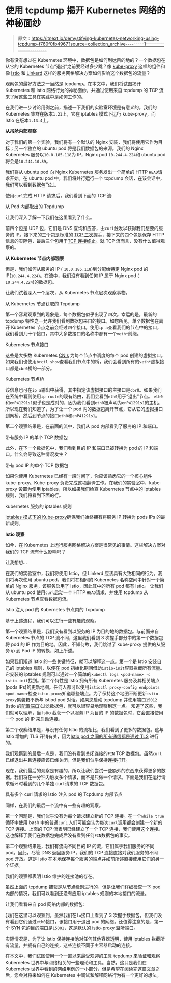 # 使用 tcpdump 揭开 Kubernetes 网络的神秘面纱

> 原文：<https://itnext.io/demystifying-kubernetes-networking-using-tcpdump-f760f0fb4967?source=collection_archive---------1----------------------->

你有没有想过在 Kubernetes 环境中，数据包是如何到达目的地的？一个数据包在从它的 Kubernetes 节点“退出”之前要经过多少跳？像 [kube-proxy](https://kubernetes.io/docs/reference/command-line-tools-reference/kube-proxy/) 这样的组件和像 [Istio](https://istio.io/) 和 [Linkerd](https://linkerd.io/) 这样的服务网格解决方案如何影响这个数据包的流量？

观察包的最好方法之一当然是 tcpdump。在本文中，我们将试图揭开 Kubernetes 和 Istio 网络行为的神秘面纱，并通过使用来自 tcpdump 的 TCP 流来了解这些工具在实践中是如何工作的。

在我们进一步讨论用例之前，描述一下我们的实验室环境是有意义的。我们的 Kubernetes 集群在版本`1.21`上，它在 iptables 模式下运行 kube-proxy，而 Istio 在版本`1.13.4`上。

**从吊舱内部观察**

对于我们的第一个实验，我们将有一个默认的 Nginx 安装，我们将使用它作为目标；另一个独立的 ubuntu pod 将是我们数据包的来源。我们的 Nginx Kubernetes 服务以`10.0.185.118`为 IP，Nginx pod `10.244.4.224`和 ubuntu pod 将会是`10.244.10.89`。

我们将从 ubuntu pod 向 Nginx Kubernetes 服务发出一个简单的 HTTP `HEAD`请求开始。在 ubuntu pod 中，我们将并行运行一个 tcpdump 会话，在该会话中，我们可以看到数据包飞过。

使用`curl`完成 HTTP 请求后，我们看到下面的 TCP 流:

从 Pod 内部取出的 Tcpdump

让我们深入了解一下我们在这里看到了什么。

前四个包是 UDP 包，它们是 DNS 查询和应答，由`curl`触发以获得我们想要的服务的 IP。接下来的三个包是标准的 [TCP 三次握手](https://en.wikipedia.org/wiki/Transmission_Control_Protocol#Connection_establishment)，接下来的四个包是保存 HTTP 信息的实际包，最后三个包用于[TCP 连接终止](https://en.wikipedia.org/wiki/Transmission_Control_Protocol#Connection_termination)。就 TCP 流而言，没有什么值得观察的。

**从 Kubernetes 节点内部观察**

但是，我们如何从服务的 IP ( `10.0.185.118`)到分配给特定 Nginx pod 的 IP(`10.244.4.224`)。在流中，我们没有看到任何 IP 属于 Nginx pod ( `10.244.4.224`)的数据包。

让我们试着深入一个层次，从 Kubernetes 节点层次观察事物。

从 Kubernetes 节点获取的 Tcpdump

第一个容易观察到的现象是，每个数据包似乎出现了四次。幸运的是，最新的 tcpdump 特性之一允许我们看到数据包来自的接口。如您所见，单个数据包在离开 Kubernetes 节点之前会经过四个接口。使用`ip a`查看我们的节点中的接口，我们看到几十个接口，其中大多数接口的名称中都有一个`veth*`前缀。

Kubernetes 节点接口

这些是大多数 Kubernetes [CNIs](https://kubernetes.io/docs/concepts/extend-kubernetes/compute-storage-net/network-plugins/#cni) 为每个节点中调度的每个 pod 创建的虚拟接口。如果我们也使用`brctl show`查看我们节点中的桥，我们会看到所有的`veth*`虚拟接口都是`cbr0`桥的一部分。

Kubernetes 节点桥

该信息也可在`ip a`输出中获得，其中指定该虚拟接口的主接口是`cbr0`。如果我们在系统中看到使用`ip route`的现有路由，我们会看到`eth0`用于“退出”节点。
`eth0`和`enP41291s1`似乎也是成对的，因为我们看到`eth0`被声明为`enP41291s1`的主机。
所以现在我们知道了，为了让一个 pod 内的数据包离开节点，它从它的虚拟接口到网桥，然后到节点的接口`eth0`和`enP41291s1`。

第二个观察结果是，在前面的流中，我们从 pod 内部看到了服务的 IP 和端口。

带有服务 IP 的单个 TCP 数据包

此外，在下一个数据包中，我们看到目的 IP 和端口已被转换为 pod 的 IP 和端口。什么会导致这种情况发生？

带有 pod IP 的单个 TCP 数据包

如果你使用 Kubernetes 已经有一段时间了，你应该熟悉它的一个核心组件 kube-proxy。Kube-proxy 负责完成这项翻译工作。在我们的实验室中，kube-proxy 设置为使用 iptables，所以如果我们检查 Kubernetes 节点中的 iptables 规则，我们将看到下面的行。

kubernetes 服务的 iptables 规则

[iptables 模式下的 Kube-proxy](https://kubernetes.io/docs/concepts/services-networking/service/#ips-and-vips)确保我们始终拥有将服务 IP 转换为 pods IPs 的最新规则。

**Istio 观察**

如今，在 Kubernetes 上运行服务网格解决方案是很常见的事情。这些解决方案对我们的 TCP 流有什么影响吗？

让我想想…

在我们的实验室中，我们将使用 Istio，但 Linkerd 应该具有大致相同的行为。我们将再次使用 ubuntu pod，我们将在相同的 Kubernetes 名称空间中针对一个简单的 Nginx 服务，该服务启用了 Istio，因此其中的所有 pod 都有 Istio。
让我们从 ubuntu pod 使用`curl`启动一个 HTTP `HEAD`请求，并使用 tcpdump 从 Kubernetes 节点查看数据包流。

Istio 注入 pod 的 Kubernetes 节点内的 Tcpdump

基于上述流程，我们可以进行一些有趣的观察。

第一个观察结果是，我们没有看到以服务的 IP 为目的地的数据包。与前面来自 Kubernetes 节点的 TCP 流不同，这里我们看到 3 次握手部分中的第一个数据包将 pod 的 IP 作为目的地。因此，不知何故，我们跳过了 kube-proxy 提供的从服务 ip 到 Pod IP 的转换，如上所述。

如果我们知道 Istio 的一些关键特征，就可以解释这一点。第一个是 Istio 安装自己的 iptables 规则，以便在 pod 初始化期间借助`istio-init`容器拦截所有流量。它安装的 iptables 规则可以通过一个简单的`kubectl logs <pod-name> -c istio-init`找到。第二个特性是 Istio 拥有所有 Kubernetes 服务及其相关端点(pods IPs)的更新地图。任何人都可以使用`istioctl proxy-config endpoints <pod-name>`检查`istio-proxy`知道哪些端点。为了保持这个地图不断更新`istio-proxy`集装箱不断与 istiod pod 对话。如果您启动 tcpdump 并使用端口`15012` (Istio 的[配置端口](https://istio.io/latest/docs/ops/deployment/requirements/#ports-used-by-istio))过滤数据包，就可以很容易地观察到这一点。
知道了这些，我们就可以理解，当 Istio 截获一个以服务 IP 为目的 IP 的数据包时，它会直接使用一个 pod 的 IP 来启动连接。

第二个观察结果是，与没有任何 Istio 的流相比，我们看到了更多的数据包。这与 Istio 增加的 TLS 开销有关，因为[Istio pod 之间的所有通信都是通过 TLS](https://istio.io/latest/docs/concepts/security/#mutual-tls-authentication) 进行的。

我们观察到的最后一点是，我们没有看到关闭连接的`FIN` TCP 数据包。虽然`curl`已经退出并且连接应该已经关闭，但是我们似乎保持连接打开。

现在，我们最后的观察是有趣的，所以让我们尝试一些额外的东西来获得更多的数据。我们将在一分钟内触发多个请求，而不是只做一个请求。下面是我们在运行请求循环时看到的几个单独 curl 请求的 TCP 数据包。

具有多个 curl 请求的 Istio 注入 pod 的 Tcpdump 内部节点

同样，在我们的最后一个流中有一些有趣的观察。

第一个问题是，我们似乎没有为每个请求建立新的 TCP 连接。在一个`while true`循环中使用 bash 中的普通`curl`,人们可能会认为每次`curl`调用都会创建一个新的 TCP 连接。上面的 TCP 流表明已经建立了一个 TCP 连接，我们使用这个连接。这也解释了我们在数据包完成后没有看到任何`FIN`数据包的事实。

第二个观察结果是，我们有流向不同目的 IP 的流，它们属于我们服务的不同 pod。因此，尽管 DNS 返回服务 IP，我们的 TCP 连接直接对我们服务的不同 pod 开放。这是 Istio 在本地保存每个服务的端点并如前所述直接使用它们的另一个证据。

我们的观察都表明 Istio 维护的连接池的存在。

虽然上面的 tcpdump 捕获是从节点级别进行的，但是让我们仔细检查一下 pod 内部的情况，我们可以看到还没有应用 iptables 规则的本地接口的流量。

让我们看看来自 pod 网络内部的数据包:

我们在这里可以观察到，虽然我们在`lo`接口上看到了 3 次握手数据包，但我们没有看到它们通过`eth0`接口，该接口用于退出 pod 的网络。还值得注意的是，第一个 SYN 包的目的端口是`15001`，这是[默认的 istio-proxy 监听端口](https://istio.io/latest/docs/reference/config/istio.mesh.v1alpha1/)。

实际情况是，为了让 Istio 保持连接池对任何其他容器透明，使用 iptables 拦截所有流量，并拥有自己的连接，这些连接不同于主容器启动的连接。

在本文中，我们试图使用一个一直以来最受欢迎的工具 tcpdump 来验证和观察 Kubernetes 世界中与网络相关的一些理论和工具。当然，这只是我们在 Kubernetes 世界中看到的网络用例的一小部分，但是希望在阅读完这篇文章之后，您会对将来如何在 Kubernetes 中调试和解释网络行为有一个更好的想法。